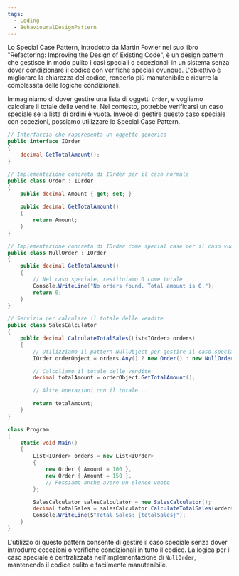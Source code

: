 ```yaml
---
tags:
  - Coding
  - BehaviouralDesignPattern
---
```

Lo Special Case Pattern, introdotto da Martin Fowler nel suo libro "Refactoring: Improving the Design of Existing Code", è un design pattern che gestisce in modo pulito i casi speciali o eccezionali in un sistema senza dover condizionare il codice con verifiche speciali ovunque. L'obiettivo è migliorare la chiarezza del codice, renderlo più manutenibile e ridurre la complessità delle logiche condizionali.

Immaginiamo di dover gestire una lista di oggetti `Order`, e vogliamo calcolare il totale delle vendite. Nel contesto, potrebbe verificarsi un caso speciale se la lista di ordini è vuota.
Invece di gestire questo caso speciale con eccezioni, possiamo utilizzare lo Special Case Pattern.

```csharp
// Interfaccia che rappresenta un oggetto generico
public interface IOrder
{
    decimal GetTotalAmount();
}

// Implementazione concreta di IOrder per il caso normale
public class Order : IOrder
{
    public decimal Amount { get; set; }

    public decimal GetTotalAmount()
    {
        return Amount;
    }
}

// Implementazione concreta di IOrder come special case per il caso vuoto
public class NullOrder : IOrder
{
    public decimal GetTotalAmount()
    {
        // Nel caso speciale, restituiamo 0 come totale
        Console.WriteLine("No orders found. Total amount is 0.");
        return 0;
    }
}

// Servizio per calcolare il totale delle vendite
public class SalesCalculator
{
    public decimal CalculateTotalSales(List<IOrder> orders)
    {
        // Utilizziamo il pattern NullObject per gestire il caso speciale
        IOrder orderObject = orders.Any() ? new Order() : new NullOrder();

        // Calcoliamo il totale delle vendite
        decimal totalAmount = orderObject.GetTotalAmount();

        // Altre operazioni con il totale...

        return totalAmount;
    }
}

class Program
{
    static void Main()
    {
        List<IOrder> orders = new List<IOrder>
        {
            new Order { Amount = 100 },
            new Order { Amount = 150 },
            // Possiamo anche avere un elenco vuoto
        };

        SalesCalculator salesCalculator = new SalesCalculator();
        decimal totalSales = salesCalculator.CalculateTotalSales(orders);
        Console.WriteLine($"Total Sales: {totalSales}");
    }
}
```

L'utilizzo di questo pattern consente di gestire il caso speciale senza dover introdurre eccezioni o verifiche condizionali in tutto il codice.
La logica per il caso speciale è centralizzata nell'implementazione di `NullOrder`, mantenendo il codice pulito e facilmente manutenibile.